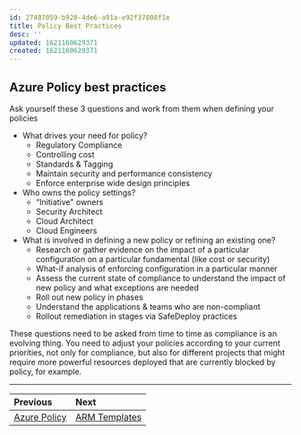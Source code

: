 ```yaml
---
id: 27487059-b920-4de6-a91a-e92f37808f1e
title: Policy Best Practices
desc: ''
updated: 1621160629371
created: 1621160629371
---
```

## Azure Policy best practices

Ask yourself these 3 questions and work from them when defining your policies

- What drives your need for policy?
  - Regulatory Compliance
  - Controlling cost
  - Standards & Tagging
  - Maintain security and performance consistency
  - Enforce enterprise wide design principles
- Who owns the policy settings?
  - “Initiative" owners
  - Security Architect
  - Cloud Architect
  - Cloud Engineers
- What is involved in defining a new policy or refining an existing one?
  - Research or gather evidence on the impact of a particular configuration on a particular fundamental (like cost or security)
  - What-if analysis of enforcing configuration in a particular manner
  - Assess the current state of compliance to understand the impact of new policy and what exceptions are needed
  - Roll out new policy in phases
  - Understand the applications & teams who are non-compliant
  - Rollout remediation in stages via SafeDeploy practices

These questions need to be asked from time to time as compliance is an evolving thing. You need to adjust your policies according to your current priorities, not only for compliance, but also for different projects that might require more powerful resources deployed that are currently blocked by policy, for example.

---

Previous| Next |
:----- |:-----
[Azure Policy](policy.md)| [ARM Templates](arm.md)
